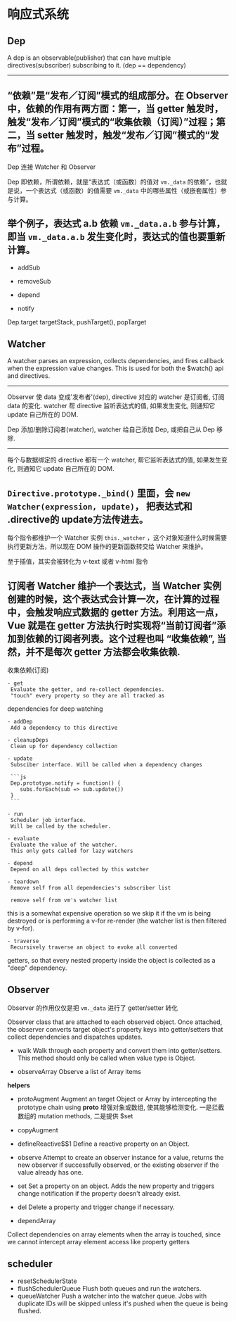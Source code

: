 # 响应式系统

## Dep

A dep is an observable(publisher) that can have multiple directives(subscriber) subscribing to it.
(dep == dependency)

---
“依赖”是“发布／订阅”模式的组成部分。在 Observer 中，依赖的作用有两方面：第一，当 getter 触发时，触发“发布／订阅”模式的“收集依赖（订阅）”过程；第二，当 setter 触发时，触发“发布／订阅”模式的“发布”过程。
---
Dep 连接 Watcher 和 Observer

Dep 即依赖，所谓依赖，就是“表达式（或函数）的值对 `vm._data` 的依赖”，也就是说，一个表达式（或函数）的值需要 `vm._data` 中的哪些属性（或嵌套属性）参与计算。

举个例子，表达式 a.b 依赖 `vm._data.a.b` 参与计算，即当 `vm._data.a.b` 发生变化时，表达式的值也要重新计算。
---

 - addSub

 - removeSub

 - depend

 - notify

 Dep.target
 targetStack, pushTarget(), popTarget


## Watcher

A watcher parses an expression, collects dependencies,
and fires callback when the expression value changes.
This is used for both the $watch() api and directives.

---
Observer 使 data 变成'发布者'(dep), directive 对应的 watcher 是订阅者, 订阅 data 的变化.
watcher 帮 directive 监听表达式的值, 如果发生变化, 则通知它 update 自己所在的 DOM.


Dep 添加/删除订阅者(watcher), watcher 给自己添加 Dep, 或把自己从 Dep 移除.

---
每个与数据绑定的 directive 都有一个 watcher, 帮它监听表达式的值, 如果发生变化,
则通知它 update 自己所在的 DOM.

`Directive.prototype._bind()` 里面，会 `new Watcher(expression, update)`，
把表达式和 .directive的 update方法传进去。
---

每个指令都维护一个 Watcher 实例 `this._watcher` ，这个对象知道什么时候需要执行更新方法，所以现在 DOM 操作的更新函数转交给 Watcher 来维护。

至于插值，其实会被转化为 v-text 或者 v-html 指令

订阅者 Watcher 维护一个表达式，当 Watcher 实例创建的时候，这个表达式会计算一次，在计算的过程中，会触发响应式数据的 getter 方法。利用这一点，Vue 就是在 getter 方法执行时实现将“当前订阅者”添加到依赖的订阅者列表。这个过程也叫 “收集依赖”, 当然，并不是每次 getter 方法都会收集依赖.
---

收集依赖(订阅)

	- get
	 Evaluate the getter, and re-collect dependencies.
	 "touch" every property so they are all tracked as
   dependencies for deep watching

	- addDep
	 Add a dependency to this directive

	- cleanupDeps
	 Clean up for dependency collection

	- update
	 Subsciber interface. Will be called when a dependency changes

	 ```js
	 Dep.prototype.notify = function() {
	 	subs.forEach(sub => sub.update())
	 }
	 ```

	- run
	 Scheduler job interface.
	 Will be called by the scheduler.

	- evaluate
	 Evaluate the value of the watcher.
	 This only gets called for lazy watchers

	- depend
	 Depend on all deps collected by this watcher

	- teardown
	 Remove self from all dependencies's subscriber list

	 remove self from vm's watcher list
   this is a somewhat expensive operation so we skip it
   if the vm is being destroyed or is performing a v-for
   re-render (the watcher list is then filtered by v-for).

	- traverse
	 Recursively traverse an object to evoke all converted
   getters, so that every nested property inside the object
   is collected as a "deep" dependency.


## Observer

Observer 的作用仅仅是把 `vm._data` 进行了 getter/setter 转化

Observer class that are attached to each observed object. Once attached, the observer converts target object's property keys into getter/setters that collect dependencies and dispatches updates.

- walk
 Walk through each property and convert them into
 getter/setters. This method should only be called when
 value type is Object.

- observeArray
 Observe a list of Array items


**helpers**

- protoAugment
 Augment an target Object or Array by intercepting
 the prototype chain using __proto__
 增强对象或数组, 使其能够检测变化. 一是拦截数组的 mutation methods,
 二是提供 $set

- copyAugment

- defineReactive$$1
 Define a reactive property on an Object.

- observe
 Attempt to create an observer instance for a value,
 returns the new observer if successfully observed,
 or the existing observer if the value already has one.

- set
 Set a property on an object. Adds the new property and
 triggers change notification if the property doesn't
 already exist.

- del
 Delete a property and trigger change if necessary.

- dependArray

 Collect dependencies on array elements when the array is touched, since
 we cannot intercept array element access like property getters

## scheduler
 - resetSchedulerState
 - flushSchedulerQueue
  Flush both queues and run the watchers.
 - queueWatcher
  Push a watcher into the watcher queue.
  Jobs with duplicate IDs will be skipped unless it's
  pushed when the queue is being flushed.
